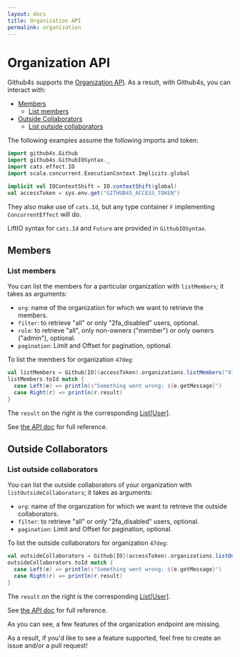 ```yaml
---
layout: docs
title: Organization API
permalink: organization
---
```


# Organization API

Github4s supports the [Organization API](https://developer.github.com/v3/orgs/). As a result,
with Github4s, you can interact with:

- [Members](#members)
  - [List members](#list-members)
- [Outside Collaborators](#outside-collaborators)
  - [List outside collaborators](#list-outside-collaborators)

The following examples assume the following imports and token:

```scala mdoc:silent
import github4s.Github
import github4s.GithubIOSyntax._
import cats.effect.IO
import scala.concurrent.ExecutionContext.Implicits.global

implicit val IOContextShift = IO.contextShift(global)
val accessToken = sys.env.get("GITHUB4S_ACCESS_TOKEN")
```

They also make use of `cats.Id`, but any type container `F` implementing `ConcurrentEffect` will do.

LiftIO syntax for `cats.Id` and `Future` are provided in `GithubIOSyntax`.

## Members

### List members

You can list the members for a particular organization with `listMembers`; it takes as arguments:

- `org`: name of the organization for which we want to retrieve the members.
- `filter`: to retrieve "all" or only "2fa_disabled" users, optional.
- `role`: to retrieve "all", only non-owners ("member") or only owners ("admin"), optional.
- `pagination`: Limit and Offset for pagination, optional.

To list the members for organization `47deg`:

```scala mdoc:silent
val listMembers = Github[IO](accessToken).organizations.listMembers("47deg")
listMembers.toId match {
  case Left(e) => println(s"Something went wrong: ${e.getMessage}")
  case Right(r) => println(r.result)
}
```

The `result` on the right is the corresponding [List[User]][user-scala].

See [the API doc](https://developer.github.com/v3/orgs/members/#members-list) for full reference.

## Outside Collaborators

### List outside collaborators

You can list the outside collaborators of your organization with `listOutsideCollaborators`; it takes as arguments:

- `org`: name of the organization for which we want to retrieve the outside collaborators.
- `filter`: to retrieve "all" or only "2fa_disabled" users, optional.
- `pagination`: Limit and Offset for pagination, optional.

To list the outside collaborators for organization `47deg`:

```scala mdoc:silent
val outsideCollaborators = Github[IO](accessToken).organizations.listOutsideCollaborators("47deg")
outsideCollaborators.toId match {
  case Left(e) => println(s"Something went wrong: ${e.getMessage}")
  case Right(r) => println(r.result)
}
```

The `result` on the right is the corresponding [List[User]][user-scala].

See [the API doc](https://developer.github.com/v3/orgs/outside_collaborators/#list-outside-collaborators) for full reference.

As you can see, a few features of the organization endpoint are missing.

As a result, if you'd like to see a feature supported, feel free to create an issue and/or a pull request!

[user-scala]: https://github.com/47deg/github4s/blob/master/github4s/src/main/scala/github4s/domain/User.scala
